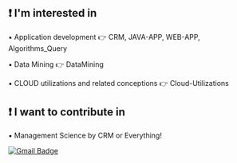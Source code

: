 ## ❗ I'm interested in
▪️ Application development 👉 CRM, JAVA-APP, WEB-APP, Algorithms_Query

▪️ Data Mining 👉 DataMining

▪️ CLOUD utilizations and related conceptions 👉 Cloud-Utilizations

## ❗ I want to contribute in
▪️ Management Science by CRM or Everything!


[![Gmail Badge](https://img.shields.io/badge/Gmail-d14836?style=flat-square&logo=Gmail&logoColor=white&link=mailto:snugyun01@gmail.com)](mailto:devsacti@gmail.com)
